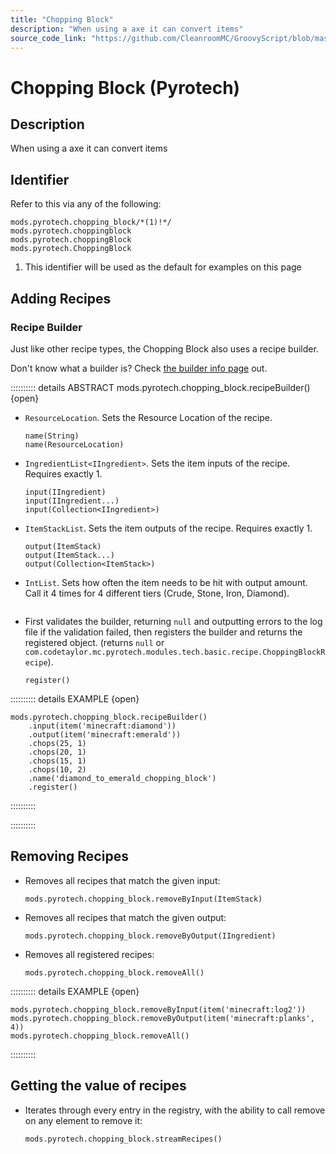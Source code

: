 ```yaml
---
title: "Chopping Block"
description: "When using a axe it can convert items"
source_code_link: "https://github.com/CleanroomMC/GroovyScript/blob/master/src/main/java/com/cleanroommc/groovyscript/compat/mods/pyrotech/ChoppingBlock.java"
---
```


# Chopping Block (Pyrotech)

## Description

When using a axe it can convert items

## Identifier

Refer to this via any of the following:

```groovy:no-line-numbers {1}
mods.pyrotech.chopping_block/*(1)!*/
mods.pyrotech.choppingblock
mods.pyrotech.choppingBlock
mods.pyrotech.ChoppingBlock
```

1. This identifier will be used as the default for examples on this page

## Adding Recipes

### Recipe Builder

Just like other recipe types, the Chopping Block also uses a recipe builder.

Don't know what a builder is? Check [the builder info page](../../../groovy/builder.md) out.

:::::::::: details ABSTRACT mods.pyrotech.chopping_block.recipeBuilder() {open}
- `ResourceLocation`. Sets the Resource Location of the recipe.

    ```groovy:no-line-numbers
    name(String)
    name(ResourceLocation)
    ```

- `IngredientList<IIngredient>`. Sets the item inputs of the recipe. Requires exactly 1.

    ```groovy:no-line-numbers
    input(IIngredient)
    input(IIngredient...)
    input(Collection<IIngredient>)
    ```

- `ItemStackList`. Sets the item outputs of the recipe. Requires exactly 1.

    ```groovy:no-line-numbers
    output(ItemStack)
    output(ItemStack...)
    output(Collection<ItemStack>)
    ```

- `IntList`. Sets how often the item needs to be hit with output amount. Call it 4 times for 4 different tiers (Crude, Stone, Iron, Diamond).

    ```groovy:no-line-numbers
    ```

- First validates the builder, returning `null` and outputting errors to the log file if the validation failed, then registers the builder and returns the registered object. (returns `null` or `com.codetaylor.mc.pyrotech.modules.tech.basic.recipe.ChoppingBlockRecipe`).

    ```groovy:no-line-numbers
    register()
    ```

:::::::::: details EXAMPLE {open}
```groovy:no-line-numbers
mods.pyrotech.chopping_block.recipeBuilder()
    .input(item('minecraft:diamond'))
    .output(item('minecraft:emerald'))
    .chops(25, 1)
    .chops(20, 1)
    .chops(15, 1)
    .chops(10, 2)
    .name('diamond_to_emerald_chopping_block')
    .register()
```

::::::::::

::::::::::

## Removing Recipes

- Removes all recipes that match the given input:

    ```groovy:no-line-numbers
    mods.pyrotech.chopping_block.removeByInput(ItemStack)
    ```

- Removes all recipes that match the given output:

    ```groovy:no-line-numbers
    mods.pyrotech.chopping_block.removeByOutput(IIngredient)
    ```

- Removes all registered recipes:

    ```groovy:no-line-numbers
    mods.pyrotech.chopping_block.removeAll()
    ```

:::::::::: details EXAMPLE {open}
```groovy:no-line-numbers
mods.pyrotech.chopping_block.removeByInput(item('minecraft:log2'))
mods.pyrotech.chopping_block.removeByOutput(item('minecraft:planks', 4))
mods.pyrotech.chopping_block.removeAll()
```

::::::::::

## Getting the value of recipes

- Iterates through every entry in the registry, with the ability to call remove on any element to remove it:

    ```groovy:no-line-numbers
    mods.pyrotech.chopping_block.streamRecipes()
    ```
